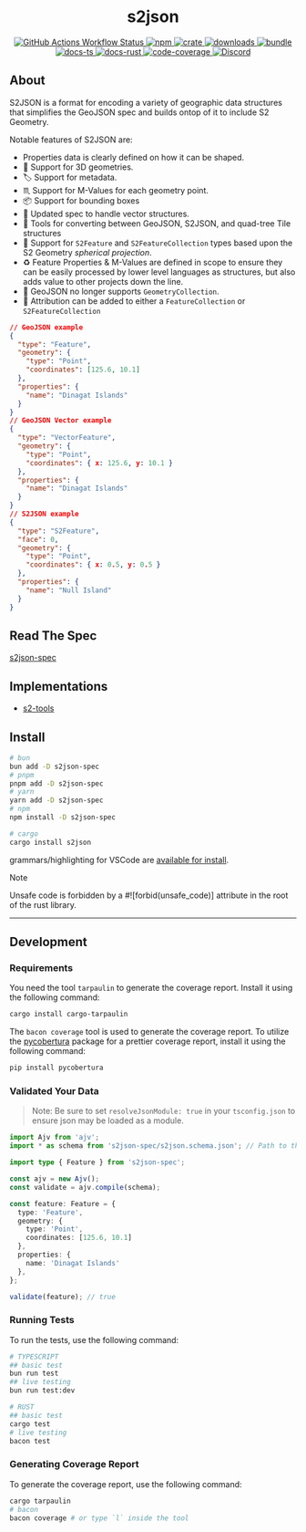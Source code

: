 <h1 style="text-align: center;">
  <div align="center">s2json</div>
</h1>

<p align="center">
  <a href="https://img.shields.io/github/actions/workflow/status/Open-S2/s2json/test.yml?logo=github">
    <img src="https://img.shields.io/github/actions/workflow/status/Open-S2/s2json/test.yml?logo=github" alt="GitHub Actions Workflow Status">
  </a>
  <a href="https://npmjs.org/package/s2json-spec">
    <img src="https://img.shields.io/npm/v/s2json-spec.svg?logo=npm&logoColor=white" alt="npm">
  </a>
  <a href="https://crates.io/crates/s2json">
    <img src="https://img.shields.io/crates/v/s2json.svg?logo=rust&logoColor=white" alt="crate">
  </a>
  <a href="https://www.npmjs.com/package/s2json-spec">
    <img src="https://img.shields.io/npm/dm/s2json-spec.svg" alt="downloads">
  </a>
  <a href="https://bundlejs.com/?q=s2json-spec">
    <img src="https://img.shields.io/bundlejs/size/s2json-spec" alt="bundle">
  </a>
  <a href="https://open-s2.github.io/s2json/">
    <img src="https://img.shields.io/badge/docs-typescript-yellow.svg" alt="docs-ts">
  </a>
  <a href="https://docs.rs/s2json">
    <img src="https://img.shields.io/badge/docs-rust-yellow.svg" alt="docs-rust">
  </a>
  <a href="https://coveralls.io/github/Open-S2/s2json?branch=master">
    <img src="https://coveralls.io/repos/github/Open-S2/s2json/badge.svg?branch=master" alt="code-coverage">
  </a>
  <a href="https://discord.opens2.com">
    <img src="https://img.shields.io/discord/953563031701426206?logo=discord&logoColor=white" alt="Discord">
  </a>
</p>

## About

S2JSON is a format for encoding a variety of geographic data structures that simplifies the GeoJSON spec and builds ontop of it to include S2 Geometry.

Notable features of S2JSON are:

* Properties data is clearly defined on how it can be shaped.
* 🧊 Support for 3D geometries.
* 🏷️ Support for metadata.
* ♏ Support for M-Values for each geometry point.
* 📦 Support for bounding boxes
* 🫥 Updated spec to handle vector structures.
* 🔨 Tools for converting between GeoJSON, S2JSON, and quad-tree Tile structures
* 🪩 Support for `S2Feature` and `S2FeatureCollection` types based upon the S2 Geometry *spherical projection*.
* ♻️ Feature Properties & M-Values are defined in scope to ensure they can be easily processed by lower level languages as structures, but also adds value to other projects down the line.
* 🛑 GeoJSON no longer supports `GeometryCollection`.
* 📝 Attribution can be added to either a `FeatureCollection` or `S2FeatureCollection`

```json
// GeoJSON example
{
  "type": "Feature",
  "geometry": {
    "type": "Point",
    "coordinates": [125.6, 10.1]
  },
  "properties": {
    "name": "Dinagat Islands"
  }
}
// GeoJSON Vector example
{
  "type": "VectorFeature",
  "geometry": {
    "type": "Point",
    "coordinates": { x: 125.6, y: 10.1 }
  },
  "properties": {
    "name": "Dinagat Islands"
  }
}
// S2JSON example
{
  "type": "S2Feature",
  "face": 0,
  "geometry": {
    "type": "Point",
    "coordinates": { x: 0.5, y: 0.5 }
  },
  "properties": {
    "name": "Null Island"
  }
}
```

## Read The Spec

[s2json-spec](/s2json-spec/1.0.0/README.md)

## Implementations

* [s2-tools](https://github.com/Open-S2/s2-tools)

## Install

```bash
# bun
bun add -D s2json-spec
# pnpm
pnpm add -D s2json-spec
# yarn
yarn add -D s2json-spec
# npm
npm install -D s2json-spec

# cargo
cargo install s2json
```

grammars/highlighting for VSCode are [available for install](https://marketplace.visualstudio.com/items?itemName=OpenS2.s2json-spec).

> [!NOTE]  
> Unsafe code is forbidden by a #![forbid(unsafe_code)] attribute in the root of the rust library.

---

## Development

### Requirements

You need the tool `tarpaulin` to generate the coverage report. Install it using the following command:

```bash
cargo install cargo-tarpaulin
```

The `bacon coverage` tool is used to generate the coverage report. To utilize the [pycobertura](https://pypi.org/project/pycobertura/) package for a prettier coverage report, install it using the following command:

```bash
pip install pycobertura
```

### Validated Your Data

> Note: Be sure to set `resolveJsonModule: true` in your `tsconfig.json` to ensure json may be loaded as a module.

```ts
import Ajv from 'ajv';
import * as schema from 's2json-spec/s2json.schema.json'; // Path to the schema

import type { Feature } from 's2json-spec';

const ajv = new Ajv();
const validate = ajv.compile(schema);

const feature: Feature = {
  type: 'Feature',
  geometry: {
    type: 'Point',
    coordinates: [125.6, 10.1]
  },
  properties: {
    name: 'Dinagat Islands'
  },
};

validate(feature); // true
```

### Running Tests

To run the tests, use the following command:

```bash
# TYPESCRIPT
## basic test
bun run test
## live testing
bun run test:dev

# RUST
## basic test
cargo test
# live testing
bacon test
```

### Generating Coverage Report

To generate the coverage report, use the following command:

```bash
cargo tarpaulin
# bacon
bacon coverage # or type `l` inside the tool
```
